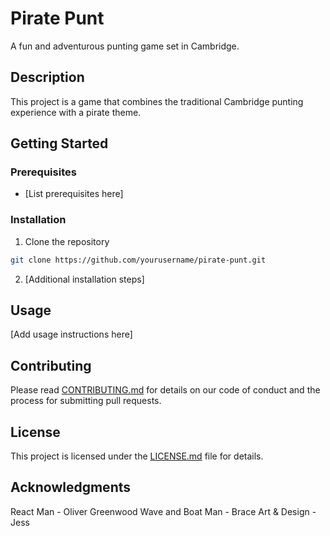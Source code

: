 # Pirate Punt

A fun and adventurous punting game set in Cambridge.

## Description

This project is a game that combines the traditional Cambridge punting experience with a pirate theme.

## Getting Started

### Prerequisites

- [List prerequisites here]

### Installation

1. Clone the repository

```bash
git clone https://github.com/yourusername/pirate-punt.git
```

2. [Additional installation steps]

## Usage

[Add usage instructions here]

## Contributing

Please read [CONTRIBUTING.md](CONTRIBUTING.md) for details on our code of conduct and the process for submitting pull requests.

## License

This project is licensed under the [LICENSE.md](LICENSE.md) file for details.

## Acknowledgments

React Man - Oliver Greenwood
Wave and Boat Man - Brace
Art & Design - Jess
